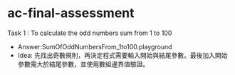 # ac-final-assessment

Task 1 : To calculate the odd numbers sum from 1 to 100

* Answer:SumOfOddNumbersFrom_1to100.playground
* Idea:  先找出奇數規則，再決定程式需要輸入開始與結尾參數。最後加入開始參數需大於結尾參數，並使用數組邊界值驗證。

